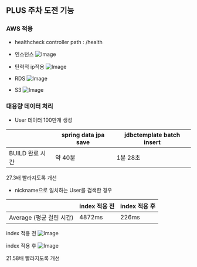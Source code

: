 ## PLUS 주차 도전 기능
### AWS 적용
- healthcheck controller path : /health

- 인스턴스
![Image](https://github.com/user-attachments/assets/5548b683-133d-4529-8904-e054c80fe1ad)


- 탄력적 ip적용
![Image](https://github.com/user-attachments/assets/11bf661c-66de-407a-b855-57eb6d70d828)
   
- RDS
![Image](https://github.com/user-attachments/assets/6f9b65fd-b5e5-49ff-884e-6bb733349987)

- S3
![Image](https://github.com/user-attachments/assets/72e6b883-ba2d-4571-89b1-ae1085beb03d)

### 대용량 데이터 처리
- User 데이터 100만개 생성

|  | spring data jpa save | jdbctemplate batch insert |
| --- | --- | --- |
| BUILD 완료 시간 | 약 40분 | 1분 28초 |

27.3배 빨라지도록 개선

- nickname으로 일치하는 User를 검색한 경우

|  | index 적용 전 | index 적용 후 |
| --- | --- | --- |
| Average (평균 걸린 시간) | 4872ms | 226ms |

 index 적용 전
![Image](https://github.com/user-attachments/assets/f4a487e6-c0a3-405d-b8b5-5d82f8557621)

 index 적용 후
![Image](https://github.com/user-attachments/assets/7757a2ee-5682-472d-b08e-b175fed04426)

 21.58배 빨라지도록 개선

